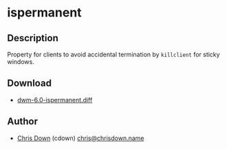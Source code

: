 ispermanent
===========

Description
-----------

Property for clients to avoid accidental termination by `killclient` for sticky
windows.

Download
--------

* [dwm-6.0-ispermanent.diff](dwm-6.0-ispermanent.diff)

Author
------

* [Chris Down](https://chrisdown.name) (cdown) <chris@chrisdown.name>
